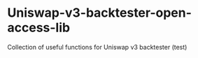 # Uniswap-v3-backtester-open-access-lib
Collection of useful functions for Uniswap v3 backtester (test)
